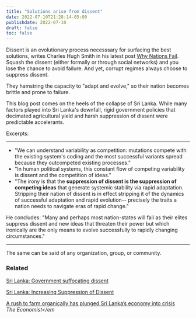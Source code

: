 ```yaml
---
title: "Solutions arise from dissent"
date: 2022-07-10T21:28:14-05:00
publishdate: 2022-07-10
draft: false
toc: false
---
```


Dissent is an evolutionary process necesssary for surfacing the best solutions, writes Charles Hugh Smith in his latest post <a href="http://charleshughsmith.blogspot.com/2022/07/why-nations-fail.html" target="blank">Why Nations Fail</a>. Squash the dissent (either formally or through social networks) and you lose the chance to avoid failure. And yet, corrupt regimes always choose to suppress dissent. 

They hamstring the capacity to "adapt and evolve," so their nation becomes brittle and prone to failure. 

This blog post comes on the heels of the collapse of Sri Lanka. While many factors played into Sri Lanka's downfall, rigid government policies that decimated agricultural yield and harsh suppression of dissent were predictable accelerants.

Excerpts:

<hr/>

* "We can understand variability as competition: mutations compete with the existing system's coding and the most successful variants spread because they outcompeted existing processes."
* "In human political systems, this constant flow of competing variability is dissent and the competition of ideas."
* "The irony is that the <strong>suppression of dissent is the suppression of competing ideas</strong> that generate systemic stability via rapid adaptation. Stripping their nation of dissent is in effect stripping it of the dynamics of successful adaptation and rapid evolution-- precisely the traits a nation needs to navigate eras of rapid change."

He concludes: "Many and perhaps most nation-states will fail as their elites suppress dissent and new ideas that threaten their power but which ironically are the only means to evolve successfully to rapidly changing circumstances."

<hr/>

The same can be said of any organization, group, or community.


### Related 

<a href="https://www.amnesty.org/en/latest/news/2021/02/sri-lanka-government-suffocating-dissent-and-obstructing-justice-for-historic-crimes-says-amnesty-report/" target="blank">Sri Lanka: Government suffocating dissent</a>

<a href="https://www.hrw.org/news/2020/08/08/sri-lanka-increasing-suppression-dissent" target="blank">Sri Lanka: Increasing Suppression of Dissent</a>

<a href="https://www.economist.com/asia/2021/10/16/a-rush-to-farm-organically-has-plunged-sri-lankas-economy-into-crisis" target="blank">A rush to farm organically has plunged Sri Lanka’s economy into crisis</a> <br/>
<em>The Economist</em

